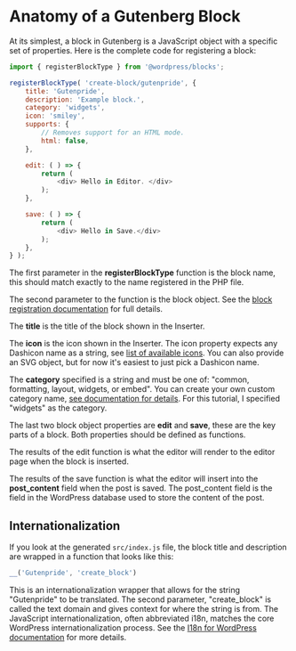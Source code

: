 
# Anatomy of a Gutenberg Block

At its simplest, a block in Gutenberg is a JavaScript object with a specific set of properties. Here is the complete code for registering a block:

```js
import { registerBlockType } from '@wordpress/blocks';

registerBlockType( 'create-block/gutenpride', {
	title: 'Gutenpride',
	description: 'Example block.',
	category: 'widgets',
	icon: 'smiley',
	supports: {
		// Removes support for an HTML mode.
		html: false,
    },

    edit: ( ) => {
        return (
            <div> Hello in Editor. </div>
        );
    },

    save: ( ) => {
        return (
            <div> Hello in Save.</div>
        );
    },
} );
```

The first parameter in the **registerBlockType** function is the block name, this should match exactly to the name registered in the PHP file.

The second parameter to the function is the block object. See the [block registration documentation](https://developer.wordpress.org/block-editor/developers/block-api/block-registration/) for full details.

The **title** is the title of the block shown in the Inserter.

The **icon** is the icon shown in the Inserter. The icon property expects any Dashicon name as a string, see [list of available icons](https://developer.wordpress.org/resource/dashicons/). You can also provide an SVG object, but for now it's easiest to just pick a Dashicon name.

The **category** specified is a string and must be one of: \"common, formatting, layout, widgets, or embed\". You can create your own custom category name, [see documentation for details](https://developer.wordpress.org/block-editor/designers-developers/developers/filters/block-filters/#managing-block-categories). For this tutorial, I specified "widgets" as the category.

The last two block object properties are **edit** and **save**, these are the key parts of a block. Both properties should be defined as functions.

The results of the edit function is what the editor will render to the editor page when the block is inserted.

The results of the save function is what the editor will insert into the **post_content** field when the post is saved. The post_content field is the field in the WordPress database used to store the content of the post.

## Internationalization

If you look at the generated `src/index.js` file, the block title and description are wrapped in a function that looks like this:

```js
__('Gutenpride', 'create_block')
```

This is an internationalization wrapper that allows for the string "Gutenpride" to be translated. The second parameter, "create_block" is called the text domain and gives context for where the string is from. The JavaScript internationalization, often abbreviated i18n, matches the core WordPress internationalization process. See the [I18n for WordPress documentation](https://codex.wordpress.org/I18n_for_WordPress_Developers) for more details.
